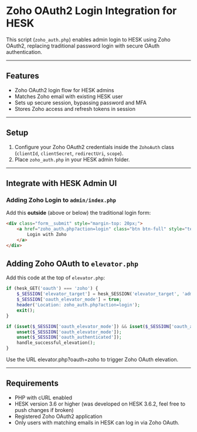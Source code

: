 # Zoho OAuth2 Login Integration for HESK

This script (`zoho_auth.php`) enables admin login to HESK using Zoho OAuth2, replacing traditional password login with secure OAuth authentication.

---

## Features

- Zoho OAuth2 login flow for HESK admins  
- Matches Zoho email with existing HESK user  
- Sets up secure session, bypassing password and MFA  
- Stores Zoho access and refresh tokens in session  

---

## Setup

1. Configure your Zoho OAuth2 credentials inside the `ZohoAuth` class (`clientId`, `clientSecret`, `redirectUri`, `scope`).  
2. Place `zoho_auth.php` in your HESK admin folder.  

---

## Integrate with HESK Admin UI

### Adding Zoho Login to `admin/index.php`

Add this **outside** (above or below) the traditional login form:

```html
<div class="form__submit" style="margin-top: 20px;">
    <a href="zoho_auth.php?action=login" class="btn btn-full" style="text-decoration: none; display: block; text-align: center;">
        Login with Zoho
    </a>
</div>

```

## Adding Zoho OAuth to `elevator.php`

Add this code at the top of `elevator.php`:

```php
if (hesk_GET('oauth') === 'zoho') {
    $_SESSION['elevator_target'] = hesk_SESSION('elevator_target', 'admin_main.php');
    $_SESSION['oauth_elevator_mode'] = true;
    header('Location: zoho_auth.php?action=login');
    exit();
}

if (isset($_SESSION['oauth_elevator_mode']) && isset($_SESSION['oauth_authenticated'])) {
    unset($_SESSION['oauth_elevator_mode']);
    unset($_SESSION['oauth_authenticated']);
    handle_successful_elevation();
}

```
Use the URL elevator.php?oauth=zoho to trigger Zoho OAuth elevation.

---

## Requirements
- PHP with cURL enabled
- HESK version 3.6 or higher (was developed on HESK 3.6.2, feel free to push changes if broken)
- Registered Zoho OAuth2 application
- Only users with matching emails in HESK can log in via Zoho OAuth.
